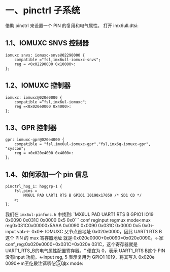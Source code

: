 

# 一、pinctrl 子系统

借助 pinctrl 来设置一个 PIN 的复用和电气属性。
打开 imx6ull.dtsi:
## 1.1、IOMUXC SNVS 控制器
```
iomuxc snvs: iomuxc-snvs@02290000 {
	compatible ="fsl,imx6ull-iomuxc-snvs";
	reg = <0x02290000 0x10000>:
};
```
## 1.2、IOMUXC  控制器
```
iomuxc: iomuxc@020e0000 {
	compatible =“fsl,imx6ul-iomuxc";
	reg =<0x020e0000 0x4000>:
};
```
## 1.3、GPR  控制器
```
gpr: iomuxc-gpr@020e4000 {
	compatible = "fsl,imx6ul-iomuxc-gpr","fsl,imx6q-iomuxc-gpr", "syscon";	
	reg = <0x020e4000 0x4000>:
};
```
## 1.4、如何添加一个 pin 信息
```
pinctrl_hog_1: hoggrp-1 {
	fsl,pins = 
		MX6UL PAD UART1 RTS B GPIO1 I0190x17059 /* SD1 CD */
	>;
};
```
我们在 `imx6ul-pinfunc.h` 中找到:
`MX6UL PAD UART1 RTS B GPIO1 IO19           0x0090 0x031C 0x0000 0x5 0x0```
      conf reginput regmux mode<mux reg0x031C0x00000x5AAA
0x0090
0x0090 0x031C 0x0000 0x5 0x0←
input val>←
0x0←
IOMUXC 父节点首地址 0x020e0000，因此 UART1 RTS B 这个 PIN 的 mux 寄存器地址 就是:0x020e0000+0x0090=0x020e0090。←家
conf_reg:0x020e0000+0x031C=0x020e 031C，这个寄存器就是 UART1_RTS_B的电气属性配置寄存器。“
便宜为 0，表示 UART1_RTS B这个 PIN 没有input 功能。←input reg,
5 表示复用为 GPIO1 1019，将其写入 0x020e 0090←m玊仡扆注铒哢佗⑤澳x mode:
<!--stackedit_data:
eyJoaXN0b3J5IjpbNjQ4MTc2MjYzXX0=
-->